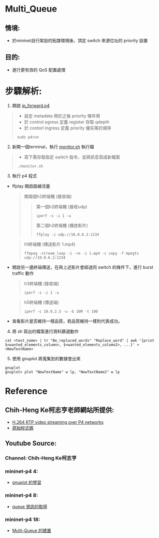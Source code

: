 # Multi_Queue
## 情境:
* 於mininet自行架設的拓譜環境後，頂定 switch 來源位址的 priority 設置
## 目的: 
* 進行更有效的 QoS 配置處理


# 步驟解析:
1. 開啟 [ip_forward.p4](https://github.com/Twentyone-NCU/Multi_Queue/blob/main/ip_forward.p4)
>* 設定 metadata 用於之後 priority 條件用
>* 於 control egress 定義 register 存取 qdepth
>* 於 contorl ingress 定義 priority 優先等於順序
>```shell
>sudo p4run
>```

2. 新開一個terminal，執行 [monitor.sh](https://github.com/Twentyone-NCU/Multi_Queue/blob/main/monitor_qlens3h3s4.sh) 執行檔
>* 寫下需存取指定 switch 指令，並將訊息寫成新檔案
>```shell
>./monitor.sh
>```

3. 執行 p4 程式
* ffplay 開啟路線流量
  >開兩個h2終端機 (接收端)
  >>第一個h2終端機 (接收udp)
  >>```shell
  >>iperf -s -i 1 -u
  >>```
  >>第二個h2終端機 (播放影片)
  >>```shell
  >>ffplay -i udp://10.0.6.2:1234
  >>```
  
  >h1終端機 (傳送影片  1.mp4)
  >```shell
  >ffmpeg -stream_loop -1 -re -i 1.mp4 -c copy -f mpegts udp://10.0.6.2:1234
  >```
  
* 開啟另一邊終端傳送，在與上述影片會經過同 switch 的條件下，進行 burst traffic 動作
  >h3終端機 (接收端)
  >```shell
  >iperf -s -i 1 -u
  >```
  
  >h5終端機 (傳送端)
  >```shell
  >iperf -c 10.0.2.5 -u -b 10M -t 100
  >```
  
* 查看影片是否維持一樣品質，若品質維持一樣則代表成功。

4. 將 sh 寫出的檔案進行資料篩選動作
```shell
cat <text_name> | tr "Be_replaced_words" "Replace_word" | awk '{print $<wanted_elements_column>, $<wanted_elements_column2>, ...}' > <NewTextName>
```

5. 使用 gnuplot 將蒐集到的數據會出來
```shell
gnuplot
gnuplot> plot "NewTextName" w lp, "NewTextName2" w lp
```

# Reference

## Chih-Heng Ke柯志亨老師網站所提供:
* [H.264 RTP video streaming over P4 networks](http://csie.nqu.edu.tw/smallko/sdn/p4_rtp_h264.htm)
* [原始程式碼](https://www.dropbox.com/sh/9qzkarvkwehgn9q/AACd0tdvpSJj0qu9Y1EjD3rHa/p4-utils-example/p4_queue_video?dl=0&subfolder_nav_tracking=1)
## Youtube Source:
### Channel: Chih-Heng Ke柯志亨
### mininet-p4 4:
* [gnuplot 的學習](https://youtu.be/zzSksWCpu5M)
### mininet-p4 8:
* [queue 資訊的取得](https://youtu.be/lRn9A-im0ws)
### mininet-p4 18:
* [Multi-Queue 的建置](https://youtu.be/4pFAD9R9M0k)
